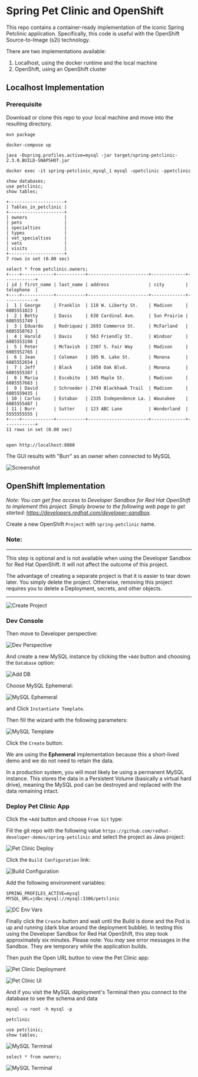 # Spring Pet Clinic and OpenShift

This repo contains a container-ready implementation of the iconic Spring Petclinic application. Specifically, this code is useful with the OpenShift Source-to-Image (s2i) technology.

There are two implementations available:
1. Localhost, using the docker runtime and the local machine  
1. OpenShift, using an OpenShift cluster
## Localhost Implementation

### Prerequisite

Download or clone this repo to your local machine and move into the resulting directory.

```
mvn package

docker-compose up

java -Dspring.profiles.active=mysql -jar target/spring-petclinic-2.3.0.BUILD-SNAPSHOT.jar 

docker exec -it spring-petclinic_mysql_1 mysql -upetclinic -ppetclinic

show databases;
use petclinic;
show tables;

+---------------------+
| Tables_in_petclinic |
+---------------------+
| owners              |
| pets                |
| specialties         |
| types               |
| vet_specialties     |
| vets                |
| visits              |
+---------------------+
7 rows in set (0.00 sec)

select * from petclinic.owners;
+----+------------+-----------+-----------------------+-------------+------------+
| id | first_name | last_name | address               | city        | telephone  |
+----+------------+-----------+-----------------------+-------------+------------+
|  1 | George     | Franklin  | 110 W. Liberty St.    | Madison     | 6085551023 |
|  2 | Betty      | Davis     | 638 Cardinal Ave.     | Sun Prairie | 6085551749 |
|  3 | Eduardo    | Rodriquez | 2693 Commerce St.     | McFarland   | 6085558763 |
|  4 | Harold     | Davis     | 563 Friendly St.      | Windsor     | 6085553198 |
|  5 | Peter      | McTavish  | 2387 S. Fair Way      | Madison     | 6085552765 |
|  6 | Jean       | Coleman   | 105 N. Lake St.       | Monona      | 6085552654 |
|  7 | Jeff       | Black     | 1450 Oak Blvd.        | Monona      | 6085555387 |
|  8 | Maria      | Escobito  | 345 Maple St.         | Madison     | 6085557683 |
|  9 | David      | Schroeder | 2749 Blackhawk Trail  | Madison     | 6085559435 |
| 10 | Carlos     | Estaban   | 2335 Independence La. | Waunakee    | 6085555487 |
| 11 | Burr       | Sutter    | 123 ABC Lane          | Wonderland  | 5555555555 |
+----+------------+-----------+-----------------------+-------------+------------+
11 rows in set (0.00 sec)


open http://localhost:8080

```

The GUI results with "Burr" as an owner when connected to MySQL

![Screenshot](images/1-screenshot.png)


## OpenShift Implementation
*Note: You can get free access to Developer Sandbox for Red Hat OpenShift to implement this project. Simply browse to the following web page to get started: https://developers.redhat.com/developer-sandbox.*

Create a new OpenShift `Project` with `spring-petclinic` name.

### Note:
<hr>  
This step is optional and is not available when using the Developer Sandbox for Red Hat OpenShift. It will not affect the outcome of this project.  

The advantage of creating a separate project is that it is easier to tear down later. You simply delete the project. Otherwise, removing this project requires you to delete a Deployment, secrets, and other objects.
<hr>  

![Create Project](images/2-create-project.png)

### Dev Console

Then move to Developer perspective:

![Dev Perspective](images/3-switch-perspective.png)

And create a new MySQL instance by clicking the `+Add` button and choosing the `Database` option:

![Add DB](images/4-db.png)

Choose MySQL Ephemeral:

![MySQL Ephemeral](images/5-mysql-ephemeral.png)

and Click `Instantiate Template`.

Then fill the wizard with the following parameters:

![MySQL Template](images/6-db-params.png)

Click the `Create` button. 

We are using the **Ephemeral** implementation because this a short-lived demo and we do not need to retain the data.  

In a production system, you will most likely be using a permanent MySQL instance. This stores the data in a Persistent Volume (basically a virtual hard drive), meaning the MySQL pod can be destroyed and replaced with the data remaining intact.

### Deploy Pet Clinic App


Click the `+Add` button and choose `From Git` type:

Fill the git repo with the following value `https://github.com/redhat-developer-demos/spring-petclinic` and select the project as Java project:

![Pet Clinic Deploy](images/7-petclinic-deploy.png)

Click the `Build Configuration` link:

![Build Configuration](images/8-build-config.png)

Add the following environment variables:

```
SPRING_PROFILES_ACTIVE=mysql
MYSQL_URL=jdbc:mysql://mysql:3306/petclinic
```

![DC Env Vars](images/9-app-env-vars.png)

Finally click the `Create` button and wait until the Build is done and the Pod is up and running (dark blue around the deployment bubble). In testing this using the Developer Sandbox for Red Hat OpenShift, this step took approximately six minutes. Please note: You *may* see error messages in the Sandbox. They are temporary while the application builds.  

Then push the Open URL button to view the Pet Clinic app:

![Pet Clinic Deployment](images/10-petclinic-url.png)


![Pet Clinic UI](images/11-output-ui.png)

And if you visit the MySQL deployment's Terminal then you connect to the database to see the schema and data


```
mysql -u root -h mysql -p

petclinic

use petclinic;
show tables;
```

![MySQL Terminal](images/12-mysql-terminal-1.png)

```
select * from owners;
```

![MySQL Terminal](images/13-mysql-terminal-2.png)
